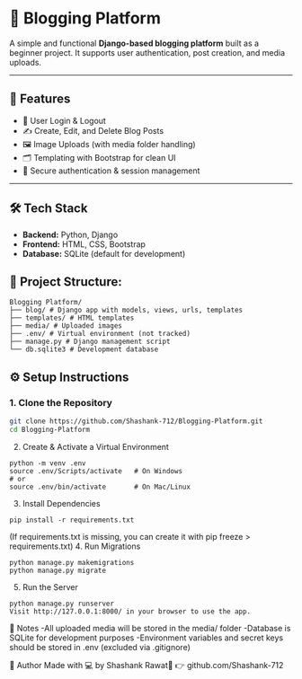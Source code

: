 # 📝 Blogging Platform

A simple and functional **Django-based blogging platform** built as a beginner project. It supports user authentication, post creation, and media uploads.

---

## 🚀 Features

- 👤 User Login & Logout
- ✍️ Create, Edit, and Delete Blog Posts
- 🖼️ Image Uploads (with media folder handling)
- 🗂️ Templating with Bootstrap for clean UI
- 🔐 Secure authentication & session management

---

## 🛠️ Tech Stack

- **Backend:** Python, Django
- **Frontend:** HTML, CSS, Bootstrap
- **Database:** SQLite (default for development)


## 📁 Project Structure:
```
Blogging Platform/
├── blog/ # Django app with models, views, urls, templates
├── templates/ # HTML templates
├── media/ # Uploaded images
├── .env/ # Virtual environment (not tracked)
├── manage.py # Django management script
└── db.sqlite3 # Development database
```

## ⚙️ Setup Instructions

### 1. Clone the Repository

```bash
git clone https://github.com/Shashank-712/Blogging-Platform.git
cd Blogging-Platform
```
2. Create & Activate a Virtual Environment
```
python -m venv .env
source .env/Scripts/activate   # On Windows
# or
source .env/bin/activate       # On Mac/Linux
```
3. Install Dependencies
```
pip install -r requirements.txt

```
(If requirements.txt is missing, you can create it with pip freeze > requirements.txt)
4. Run Migrations
```
python manage.py makemigrations
python manage.py migrate
```
5. Run the Server
```
python manage.py runserver
Visit http://127.0.0.1:8000/ in your browser to use the app.
```
📌 Notes
-All uploaded media will be stored in the media/ folder
-Database is SQLite for development purposes
-Environment variables and secret keys should be stored in .env (excluded via .gitignore)

🙌 Author
Made with 💻 by Shashank Rawat👹
👉 github.com/Shashank-712
